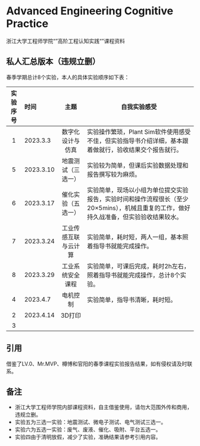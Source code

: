 # Advanced Engineering Cognitive Practice

浙江大学工程师学院“”高阶工程认知实践“”课程资料

## 私人汇总版本（违规立删）

春季学期总计8个实验，本人的具体实验顺序如下表：

| 实验序号 | 时间      |         主题         | 自我实验感受                                                                                                                            |
| :------: | :-------- | :------------------: | --------------------------------------------------------------------------------------------------------------------------------------- |
|    1    | 2023.3.3  |   数字化设计与仿真   | 实验操作繁琐，Plant Sim软件使用感受不佳，但实验指导书介绍详细，基本跟着做就行，验收结果交个报告就行。                                   |
|    5    | 2023.3.10 |  地震测试（三选一）  | 实验较为简单，但课后实验数据处理和报告撰写较为麻烦。                                                                                    |
|    6    | 2023.3.17 |  催化实验（五选一）  | 实验简单，现场以小组为单位提交实验报告，实验时间和操作流程很长（至少20×5mins），机械且重复的工作，做好持久战准备，但实验验收结果较水。 |
|    7    | 2023.3.24 | 工业传感互联与云计算 | 实验简单，耗时短，两人一组，基本照着指导书就能完成操作。                                                                                |
|    8    | 2023.3.29 |   工业系统安全课程   | 实验简单，可课后完成，耗时2h左右，照着指导书就能完成操作，总计8个实验。                                                                 |
|    4    | 2023.4.7  |       电机控制       | 实验简单，指导书清晰，耗时短。                                                                                                          |
|    2    | 2023.4.14 |        3D打印        |                                                                                                                                         |
|    3    |           |                      |                                                                                                                                         |

## 引用

借鉴了LV.0、Mr.MVP、樽博和官阳的春季课程实验报告结果，如有侵权请及时联系。

## 备注

* 浙江大学工程师学院内部课程资料，自主借鉴使用，请勿大范围外传和商用，违规立删。
* 实验五为三选一实验：地震测试、微电子测试、电气测试三选一。
* 实验六为五选一实验：废气、废液、催化、吸附、平台五选一。
* 实验四由于清明放假，减少了实验，准确结果请参考引用内容。
